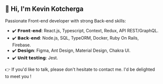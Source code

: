 ## 👋 Hi, I'm Kevin Kotcherga 

Passionate Front-end developer with strong Back-end skills: 

* ✔️ 𝗙𝗿𝗼𝗻𝘁-𝗲𝗻𝗱: React.js, Typescript, Context, Redux, API REST/GraphQL.
* ✔️ 𝗕𝗮𝗰𝗸-𝗲𝗻𝗱: Node.js, SQL, TypeORM, Docker, Ruby On Rails, Firebase.
* ✔️ 𝗗𝗲𝘀𝗶𝗴𝗻: Figma, Ant Design, Material Design, Chakra UI.
* ✔️ 𝗨𝗻𝗶𝘁 𝘁𝗲𝘀𝘁𝗶𝗻𝗴: Jest.

👉 If you'd like to talk, please don't hesitate to contact me. I'd be delighted to meet you !
